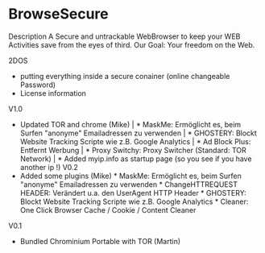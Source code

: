 BrowseSecure
============

Description
A Secure and untrackable WebBrowser to keep your WEB Activities save from the eyes of third.
Our Goal: Your freedom on the Web. 

2DOS
* putting everything inside a secure conainer (online changeable Password)
* License information

V1.0
* Updated TOR and chrome (Mike)
	|	* MaskMe: Ermöglicht es, beim Surfen "anonyme" Emailadressen zu verwenden
	|	* GHOSTERY: Blockt Website Tracking Scripte wie z.B. Google Analytics
	|	* Ad Block Plus: Entfernt Werbung 
	|	* Proxy Switchy: Proxy Switcher (Standard: TOR Network)
	|	* Added myip.info as startup page (so you see if you have another ip !)
V0.2
* Added some plugins (Mike)
		* MaskMe: Ermöglicht es, beim Surfen "anonyme" Emailadressen zu verwenden
		* ChangeHTTREQUEST HEADER: Verändert u.a. den UserAgent HTTP Header
		* GHOSTERY: Blockt Website Tracking Scripte wie z.B. Google Analytics
		* Cleaner: One Click Browser Cache / Cookie / Content Cleaner

V0.1
* Bundled Chrominium Portable with TOR (Martin)
